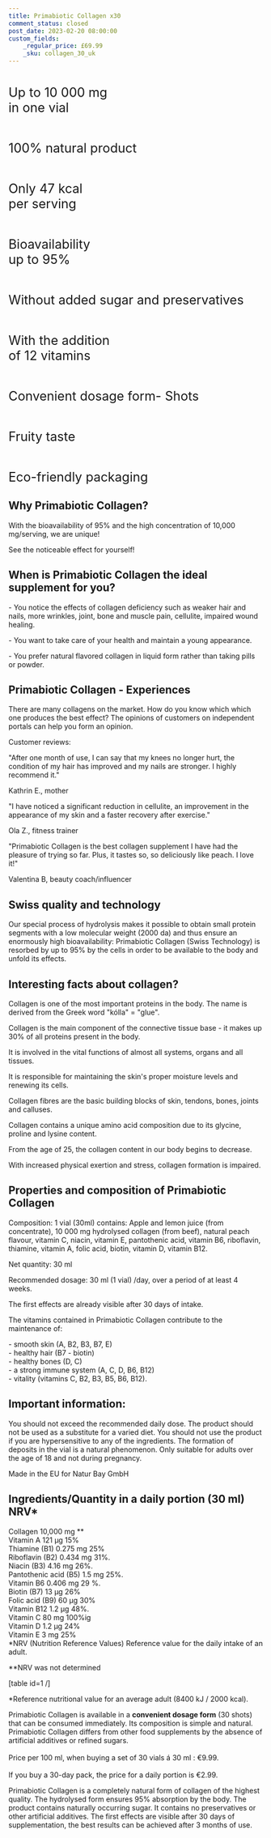```yaml
---
title: Primabiotic Collagen x30
comment_status: closed
post_date: 2023-02-20 08:00:00
custom_fields:
    _regular_price: £69.99
    _sku: collagen_30_uk
---
```


<!-- wp:columns -->
<div class="wp-block-columns"><!-- wp:column -->
<div class="wp-block-column"><!-- wp:image {"align":"center","id":1757,"sizeSlug":"full","linkDestination":"none"} -->
<figure class="wp-block-image aligncenter size-full"><img src="https://primabiotic.de/wp-content/uploads/2022/12/ico1.png" alt="" class="wp-image-1757"/></figure>
<!-- /wp:image -->

<!-- wp:paragraph {"align":"center","style":{"typography":{"fontSize":"25px"}}} -->
<p class="has-text-align-center" style="font-size:25px">Up to 10 000 mg <br>in one vial</p>
<!-- /wp:paragraph --></div>
<!-- /wp:column -->

<!-- wp:column -->
<div class="wp-block-column"><!-- wp:image {"align":"center","id":1759,"sizeSlug":"full","linkDestination":"none"} -->
<figure class="wp-block-image aligncenter size-full"><img src="https://primabiotic.de/wp-content/uploads/2022/12/ico3.png" alt="" class="wp-image-1759"/></figure>
<!-- /wp:image -->

<!-- wp:paragraph {"align":"center","style":{"typography":{"fontSize":"25px"}}} -->
<p class="has-text-align-center" style="font-size:25px">100% natural product</p>
<!-- /wp:paragraph --></div>
<!-- /wp:column -->

<!-- wp:column -->
<div class="wp-block-column"><!-- wp:image {"align":"center","id":1758,"sizeSlug":"full","linkDestination":"none"} -->
<figure class="wp-block-image aligncenter size-full"><img src="https://primabiotic.de/wp-content/uploads/2022/12/ico2.png" alt="" class="wp-image-1758"/></figure>
<!-- /wp:image -->

<!-- wp:paragraph {"align":"center","style":{"typography":{"fontSize":"25px"}}} -->
<p class="has-text-align-center" style="font-size:25px">Only 47 kcal <br>per serving</p>
<!-- /wp:paragraph --></div>
<!-- /wp:column --></div>
<!-- /wp:columns -->

<!-- wp:columns -->
<div class="wp-block-columns"><!-- wp:column -->
<div class="wp-block-column"><!-- wp:image {"align":"center","id":1756,"sizeSlug":"full","linkDestination":"none"} -->
<figure class="wp-block-image aligncenter size-full"><img src="https://primabiotic.de/wp-content/uploads/2022/12/ico4.png" alt="" class="wp-image-1756"/></figure>
<!-- /wp:image -->

<!-- wp:paragraph {"align":"center","style":{"typography":{"fontSize":"25px"}}} -->
<p class="has-text-align-center" style="font-size:25px">Bioavailability <br>up to 95%</p>
<!-- /wp:paragraph --></div>
<!-- /wp:column -->

<!-- wp:column -->
<div class="wp-block-column"><!-- wp:image {"align":"center","id":1760,"sizeSlug":"full","linkDestination":"none"} -->
<figure class="wp-block-image aligncenter size-full"><img src="https://primabiotic.de/wp-content/uploads/2022/12/ico5.png" alt="" class="wp-image-1760"/></figure>
<!-- /wp:image -->

<!-- wp:paragraph {"align":"center","style":{"typography":{"fontSize":"25px"}}} -->
<p class="has-text-align-center" style="font-size:25px">Without added sugar and preservatives</p>
<!-- /wp:paragraph --></div>
<!-- /wp:column -->

<!-- wp:column -->
<div class="wp-block-column"><!-- wp:image {"align":"center","id":1761,"sizeSlug":"full","linkDestination":"none"} -->
<figure class="wp-block-image aligncenter size-full"><img src="https://primabiotic.de/wp-content/uploads/2022/12/ico6.png" alt="" class="wp-image-1761"/></figure>
<!-- /wp:image -->

<!-- wp:paragraph {"align":"center","style":{"typography":{"fontSize":"25px"}}} -->
<p class="has-text-align-center" style="font-size:25px">With the addition <br>of 12 vitamins</p>
<!-- /wp:paragraph --></div>
<!-- /wp:column --></div>
<!-- /wp:columns -->

<!-- wp:columns -->
<div class="wp-block-columns"><!-- wp:column -->
<div class="wp-block-column"><!-- wp:image {"align":"center","id":1762,"sizeSlug":"full","linkDestination":"none"} -->
<figure class="wp-block-image aligncenter size-full"><img src="https://primabiotic.de/wp-content/uploads/2022/12/ico7.png" alt="" class="wp-image-1762"/></figure>
<!-- /wp:image -->

<!-- wp:paragraph {"align":"center","style":{"typography":{"fontSize":"25px"}}} -->
<p class="has-text-align-center" style="font-size:25px">Convenient dosage form- Shots</p>
<!-- /wp:paragraph --></div>
<!-- /wp:column -->

<!-- wp:column -->
<div class="wp-block-column"><!-- wp:image {"align":"center","id":1763,"sizeSlug":"full","linkDestination":"none"} -->
<figure class="wp-block-image aligncenter size-full"><img src="https://primabiotic.de/wp-content/uploads/2022/12/ico8.png" alt="" class="wp-image-1763"/></figure>
<!-- /wp:image -->

<!-- wp:paragraph {"align":"center","style":{"typography":{"fontSize":"25px"}}} -->
<p class="has-text-align-center" style="font-size:25px">Fruity taste</p>
<!-- /wp:paragraph --></div>
<!-- /wp:column -->

<!-- wp:column -->
<div class="wp-block-column"><!-- wp:image {"align":"center","id":1764,"sizeSlug":"full","linkDestination":"none"} -->
<figure class="wp-block-image aligncenter size-full"><img src="https://primabiotic.de/wp-content/uploads/2022/12/ico9.png" alt="" class="wp-image-1764"/></figure>
<!-- /wp:image -->

<!-- wp:paragraph {"align":"center","style":{"typography":{"fontSize":"25px"}}} -->
<p class="has-text-align-center" style="font-size:25px">Eco-friendly packaging</p>
<!-- /wp:paragraph --></div>
<!-- /wp:column --></div>
<!-- /wp:columns -->

<!-- wp:heading -->
<h2>Why Primabiotic Collagen?</h2>
<!-- /wp:heading -->

<!-- wp:paragraph -->
<p>With the bioavailability of 95% and the high concentration of 10,000 mg/serving, we are unique!</p>
<!-- /wp:paragraph -->

<!-- wp:paragraph -->
<p>See the noticeable effect for yourself!</p>
<!-- /wp:paragraph -->

<!-- wp:heading -->
<h2>When is Primabiotic Collagen the ideal supplement for you?</h2>
<!-- /wp:heading -->

<!-- wp:paragraph -->
<p>- You notice the effects of collagen deficiency such as weaker hair and nails, more wrinkles, joint, bone and muscle pain, cellulite, impaired wound healing.</p>
<!-- /wp:paragraph -->

<!-- wp:paragraph -->
<p>- You want to take care of your health and maintain a young appearance.</p>
<!-- /wp:paragraph -->

<!-- wp:paragraph -->
<p>- You prefer natural flavored collagen in liquid form rather than taking pills or powder.</p>
<!-- /wp:paragraph -->

<!-- wp:heading -->
<h2>Primabiotic Collagen - Experiences</h2>
<!-- /wp:heading -->

<!-- wp:paragraph -->
<p>There are many collagens on the market. How do you know which which one produces the best effect? The opinions of customers on independent portals can help you form an opinion.</p>
<!-- /wp:paragraph -->

<!-- wp:paragraph -->
<p>Customer reviews:</p>
<!-- /wp:paragraph -->

<!-- wp:paragraph -->
<p>&quot;After one month of use, I can say that my knees no longer hurt, the condition of my hair has improved and my nails are stronger. I highly recommend it.&quot;</p>
<!-- /wp:paragraph -->

<!-- wp:paragraph -->
<p>Kathrin E., mother</p>
<!-- /wp:paragraph -->

<!-- wp:paragraph -->
<p>&quot;I have noticed a significant reduction in cellulite, an improvement in the appearance of my skin and a faster recovery after exercise.&quot;</p>
<!-- /wp:paragraph -->

<!-- wp:paragraph -->
<p>Ola Z., fitness trainer</p>
<!-- /wp:paragraph -->

<!-- wp:paragraph -->
<p>&quot;Primabiotic Collagen is the best collagen supplement I have had the pleasure of trying so far. Plus, it tastes so, so deliciously like peach. I love it!&quot;</p>
<!-- /wp:paragraph -->

<!-- wp:paragraph -->
<p>Valentina B, beauty coach/influencer</p>
<!-- /wp:paragraph -->

<!-- wp:heading -->
<h2>Swiss quality and technology</h2>
<!-- /wp:heading -->

<!-- wp:paragraph -->
<p>Our special process of hydrolysis makes it possible to obtain small protein segments with a low molecular weight (2000 da) and thus ensure an enormously high bioavailability: Primabiotic Collagen (Swiss Technology) is resorbed by up to 95% by the cells in order to be available to the body and unfold its effects.</p>
<!-- /wp:paragraph -->

<!-- wp:heading -->
<h2>Interesting facts about collagen?</h2>
<!-- /wp:heading -->

<!-- wp:paragraph -->
<p>Collagen is one of the most important proteins in the body. The name is derived from the Greek word &quot;kólla&quot; = &quot;glue&quot;.</p>
<!-- /wp:paragraph -->

<!-- wp:paragraph -->
<p>Collagen is the main component of the connective tissue base - it makes up 30% of all proteins present in the body.</p>
<!-- /wp:paragraph -->

<!-- wp:paragraph -->
<p>It is involved in the vital functions of almost all systems, organs and all tissues.</p>
<!-- /wp:paragraph -->

<!-- wp:paragraph -->
<p>It is responsible for maintaining the skin&#39;s proper moisture levels and renewing its cells.</p>
<!-- /wp:paragraph -->

<!-- wp:paragraph -->
<p>Collagen fibres are the basic building blocks of skin, tendons, bones, joints and calluses.</p>
<!-- /wp:paragraph -->

<!-- wp:paragraph -->
<p>Collagen contains a unique amino acid composition due to its glycine, proline and lysine content.</p>
<!-- /wp:paragraph -->

<!-- wp:paragraph -->
<p>From the age of 25, the collagen content in our body begins to decrease.</p>
<!-- /wp:paragraph -->

<!-- wp:paragraph -->
<p>With increased physical exertion and stress, collagen formation is impaired.</p>
<!-- /wp:paragraph -->

<!-- wp:heading -->
<h2>Properties and composition of Primabiotic Collagen</h2>
<!-- /wp:heading -->

<!-- wp:paragraph -->
<p>Composition: 1 vial (30ml) contains: Apple and lemon juice (from concentrate), 10 000 mg hydrolysed collagen (from beef), natural peach flavour, vitamin C, niacin, vitamin E, pantothenic acid, vitamin B6, riboflavin, thiamine, vitamin A, folic acid, biotin, vitamin D, vitamin B12.</p>
<!-- /wp:paragraph -->

<!-- wp:paragraph -->
<p>Net quantity: 30 ml</p>
<!-- /wp:paragraph -->

<!-- wp:paragraph -->
<p>Recommended dosage: 30 ml (1 vial) /day, over a period of at least 4 weeks.</p>
<!-- /wp:paragraph -->

<!-- wp:paragraph -->
<p>The first effects are already visible after 30 days of intake.</p>
<!-- /wp:paragraph -->

<!-- wp:paragraph -->
<p>The vitamins contained in Primabiotic Collagen contribute to the maintenance of:</p>
<!-- /wp:paragraph -->

<!-- wp:paragraph -->
<p>- smooth skin (A, B2, B3, B7, E)<br>- healthy hair (B7 - biotin)<br>- healthy bones (D, C)<br>- a strong immune system (A, C, D, B6, B12)<br>- vitality (vitamins C, B2, B3, B5, B6, B12).</p>
<!-- /wp:paragraph -->

<!-- wp:heading -->
<h2>Important information:</h2>
<!-- /wp:heading -->

<!-- wp:paragraph -->
<p>You should not exceed the recommended daily dose. The product should not be used as a substitute for a varied diet. You should not use the product if you are hypersensitive to any of the ingredients. The formation of deposits in the vial is a natural phenomenon. Only suitable for adults over the age of 18 and not during pregnancy.</p>
<!-- /wp:paragraph -->

<!-- wp:paragraph -->
<p>Made in the EU for Natur Bay GmbH</p>
<!-- /wp:paragraph -->

<!-- wp:heading -->
<h2>Ingredients/Quantity in a daily portion (30 ml) NRV*</h2>
<!-- /wp:heading -->

<!-- wp:paragraph -->
<p>Collagen 10,000 mg **<br>Vitamin A 121 µg 15%<br>Thiamine (B1) 0.275 mg 25%<br>Riboflavin (B2) 0.434 mg 31%.<br>Niacin (B3) 4.16 mg 26%.<br>Pantothenic acid (B5) 1.5 mg 25%.<br>Vitamin B6 0.406 mg 29 %.<br>Biotin (B7) 13 µg 26%<br>Folic acid (B9) 60 µg 30%<br>Vitamin B12 1.2 µg 48%.<br>Vitamin C 80 mg 100%ig<br>Vitamin D 1.2 µg 24%<br>Vitamin E 3 mg 25%<br>*NRV (Nutrition Reference Values) Reference value for the daily intake of an adult.</p>
<!-- /wp:paragraph -->

<!-- wp:paragraph -->
<p>**NRV was not determined</p>
<!-- /wp:paragraph -->

<!-- wp:tablepress/table {"id":"1"} -->
[table id=1 /]
<!-- /wp:tablepress/table -->

<!-- wp:paragraph {"fontSize":"small"} -->
<p class="has-small-font-size">*Reference nutritional value for an average adult (8400 kJ / 2000 kcal).</p>
<!-- /wp:paragraph -->

<!-- wp:paragraph -->
<p>Primabiotic Collagen is available in a <strong>convenient dosage form</strong> (30 shots) that can be consumed immediately. Its composition is simple and natural. Primabiotic Collagen differs from other food supplements by the absence of artificial additives or refined sugars.<br><br>Price per 100 ml, when buying a set of 30 vials á 30 ml : €9.99. <br><br>If you buy a 30-day pack, the price for a daily portion is €2.99.</p>
<!-- /wp:paragraph -->

<!-- wp:paragraph -->
<p>Primabiotic Collagen is a completely natural form of collagen of the highest quality. The hydrolysed form ensures 95% absorption by the body. The product contains naturally occurring sugar. It contains no preservatives or other artificial additives. The first effects are visible after 30 days of supplementation, the best results can be achieved after 3 months of use.</p>
<!-- /wp:paragraph -->
